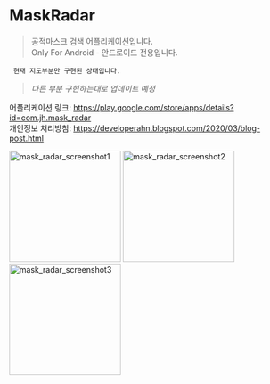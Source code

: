 # MaskRadar
> 공적마스크 검색 어플리케이션입니다.   
> Only For Android - 안드로이드 전용입니다.

     현재 지도부분만 구현된 상태입니다.   
     
> *다른 부분 구현하는대로 업데이트 예정*   
  
어플리케이션 링크: <https://play.google.com/store/apps/details?id=com.jh.mask_radar>   
개인정보 처리방침: <https://developerahn.blogspot.com/2020/03/blog-post.html>

<img width="200" alt="mask_radar_screenshot1" src="https://user-images.githubusercontent.com/39452092/79042879-4a02d800-7c36-11ea-9f58-b67c30b226f4.png">
<img width="200" alt="mask_radar_screenshot2" src="https://user-images.githubusercontent.com/39452092/79042880-4e2ef580-7c36-11ea-8a85-2bd36b73a748.png">
<img width="200" alt="mask_radar_screenshot3" src="https://user-images.githubusercontent.com/39452092/79042881-4f602280-7c36-11ea-8786-fa543814142d.png">
